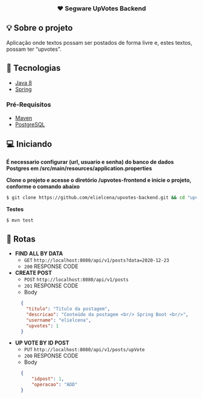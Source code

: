 <h3 align="center">
  ♥️ Segware UpVotes Backend
</h3>

## :bulb: Sobre o projeto
Aplicação onde textos possam ser postados de forma livre e, estes textos, possam ter “upvotes”.

## 🚀 Tecnologias

- [Java 8](https://www.java.com/pt-BR/download/help/java8.html)
- [Spring](https://spring.io/)

### Pré-Requisitos

- [Maven](https://maven.apache.org/)
- [PostgreSQL](https://www.postgresql.org/)

## 💻 Iniciando

**É necessario configurar (url, usuario e senha) do banco de dados Postgres em /src/main/resources/application.properties**

**Clone o projeto e acesse o diretório /upvotes-frontend e inicie o projeto, conforme o comando abaixo**

```bash
$ git clone https://github.com/elielcena/upvotes-backend.git && cd "upvotes-backend" && mvn clean && mvn package && java -jar target/post-upvotes-1.0.0.jar
```

**Testes**
```bash
$ mvn test
```

## :page_with_curl: Rotas
- **FIND ALL BY DATA** 
  - `GET` `http://localhost:8080/api/v1/posts?data=2020-12-23`
  - `200` RESPONSE CODE
- **CREATE POST** 
  - `POST` `http://localhost:8080/api/v1/posts`
  - `201` RESPONSE CODE
  - Body
  ```json
    {
      "titulo": "Titulo da postagem",
      "descricao": "Conteúdo da postagem <br/> Spring Boot <br/>",
      "username": "elielcena",
      "upvotes": 1
    }
  ```
- **UP VOTE BY ID POST** 
  - `PUT` `http://localhost:8080/api/v1/posts/upVote`
  - `200` RESPONSE CODE
  - Body
  ```json
    {
        "idpost": 1,
        "operacao": "ADD"
    }
  ```
